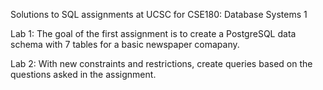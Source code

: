 Solutions to SQL assignments at UCSC for CSE180: Database Systems 1

Lab 1: The goal of the first assignment is to create a PostgreSQL data schema with 7 tables for a basic newspaper comapany.

Lab 2: With new constraints and restrictions, create queries based on the questions asked in the assignment. 
